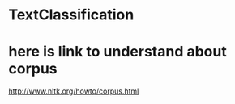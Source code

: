 # TextClassification


# here is link to understand about corpus

http://www.nltk.org/howto/corpus.html
